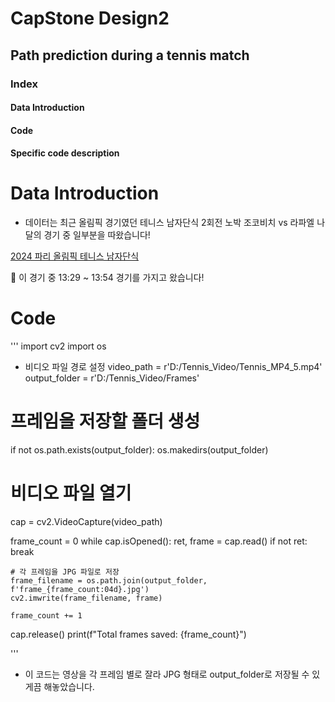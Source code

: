 # CapStone Design2 

## Path prediction during a tennis match

### Index

#### Data Introduction

#### Code

#### Specific code description

# Data Introduction

* 데이터는 최근 올림픽 경기였던 테니스 남자단식 2회전 노박 조코비치 vs 라파엘 나달의 경기 중 일부분을 따왔습니다!

[2024 파리 올림픽 테니스 남자단식](https://www.youtube.com/watch?v=8Mlg7s6gW-M)

🎾 이 경기 중 13:29 ~ 13:54 경기를 가지고 왔습니다!

# Code

'''
import cv2
import os

* 비디오 파일 경로 설정
video_path = r'D:/Tennis_Video/Tennis_MP4_5.mp4'
output_folder = r'D:/Tennis_Video/Frames'

# 프레임을 저장할 폴더 생성
if not os.path.exists(output_folder):
    os.makedirs(output_folder)

# 비디오 파일 열기
cap = cv2.VideoCapture(video_path)

frame_count = 0
while cap.isOpened():
    ret, frame = cap.read()
    if not ret:
        break
    
    # 각 프레임을 JPG 파일로 저장
    frame_filename = os.path.join(output_folder, f'frame_{frame_count:04d}.jpg')
    cv2.imwrite(frame_filename, frame)
    
    frame_count += 1

cap.release()
print(f"Total frames saved: {frame_count}")

'''

* 이 코드는 영상을 각 프레임 별로 잘라 JPG 형태로 output_folder로 저장될 수 있게끔 해놓았습니다.

